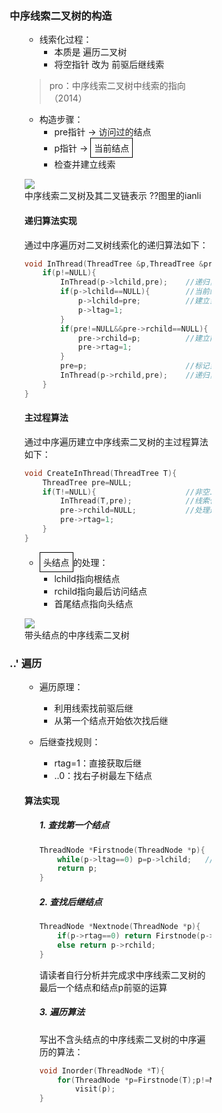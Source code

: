 <div style="float: left; width: 64%; padding: 1%;">
    
### 中序线索二叉树的构造  

<ul>

- 线索化过程：
  - 本质是 遍历二叉树
  - 将空指针 改为 前驱后继线索

> pro：中序线索二叉树中线索的指向（2014）  

- 构造步骤：
  -  pre指针 → 访问过的结点
  -  p指针 → <span style="border: 1px solid black; padding: 5px; display: inline-block;">当前结点</span>
  - 检查并建立线索

![](https://cdn-mineru.openxlab.org.cn/model-mineru/prod/76585adca20c3587f88d89587e71edca8e1fc50e3353660a5d0938cbebc7c9fa.jpg)  
中序线索二叉树及其二叉链表示
??图里的ianli

#### 递归算法实现
通过中序遍历对二叉树线索化的递归算法如下：

```c
void InThread(ThreadTree &p,ThreadTree &pre){
    if(p!=NULL){
        InThread(p->lchild,pre);    //递归，线索化左子树
        if(p->lchild==NULL){        //当前结点的左子树为空
            p->lchild=pre;          //建立当前结点的前驱线索
            p->ltag=1;
        }
        if(pre!=NULL&&pre->rchild==NULL){ //前驱结点非空且其右子树为空
            pre->rchild=p;          //建立前驱结点的后继线索
            pre->rtag=1;
        }
        pre=p;                      //标记当前结点成为刚刚访问过的结点
        InThread(p->rchild,pre);    //递归，线索化右子树
    }
}
```

#### 主过程算法
通过中序遍历建立中序线索二叉树的主过程算法如下：

```c
void CreateInThread(ThreadTree T){
    ThreadTree pre=NULL;
    if(T!=NULL){                    //非空二叉树，线索化
        InThread(T,pre);            //线索化二叉树
        pre->rchild=NULL;           //处理遍历的最后一个结点
        pre->rtag=1;
    }
}
```
- <span style="border: 1px solid black; padding: 5px; display: inline-block;">头结点</span>的处理：
  - lchild指向根结点
  - rchild指向最后访问结点
  - 首尾结点指向头结点

![](https://cdn-mineru.openxlab.org.cn/model-mineru/prod/3b88560b15260cda3cfd0b4e2229bfad1694c1d19f2b50c0d4c2b47f5c35b88e.jpg)  
带头结点的中序线索二叉树
</ul>

### ..' 遍历  

<ul>

- 遍历原理：
  - 利用线索找前驱后继
  - 从第一个结点开始依次找后继

- 后继查找规则：
  - rtag=1：直接获取后继
  - ..0：找右子树最左下结点

#### 算法实现

<ul>

##### 1. 查找第一个结点

```c
ThreadNode *Firstnode(ThreadNode *p){
    while(p->ltag==0) p=p->lchild;   //最左下结点(不一定是叶结点)
    return p;
}
```

##### 2. 查找后继结点

```c
ThreadNode *Nextnode(ThreadNode *p){
    if(p->rtag==0) return Firstnode(p->rchild); //右子树中最左下结点
    else return p->rchild;                      //若rtag==1则直接返回后继线索
}
```

请读者自行分析并完成求中序线索二叉树的最后一个结点和结点p前驱的运算

##### 3. 遍历算法
写出不含头结点的中序线索二叉树的中序遍历的算法：

<!-- end list -->

```c
void Inorder(ThreadNode *T){
    for(ThreadNode *p=Firstnode(T);p!=NULL;p=Nextnode(p))
        visit(p);
}
```
</ul>
</ul>    

</div>
<div style="float: right; width: 26%; padding: 1%;">

</div>
<div style="clear: both;"></div>
